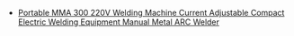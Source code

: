 - [Portable MMA 300 220V Welding Machine Current Adjustable Compact Electric Welding Equipment Manual Metal ARC Welder](https://www.aliexpress.us/item/3256808114553706.html)
